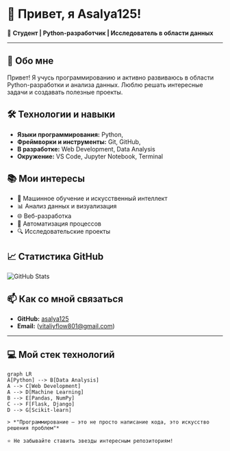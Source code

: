 # 👋 Привет, я Asalya125!

🚀 **Студент | Python-разработчик | Исследователь в области данных**

---

## 🎯 Обо мне

Привет! Я учусь программированию и активно развиваюсь в области Python-разработки и анализа данных. Люблю решать интересные задачи и создавать полезные проекты.

## 🛠️ Технологии и навыки

- **Языки программирования:** Python,
- **Фреймворки и инструменты:** Git, GitHub, 
- **В разработке:**  Web Development, Data Analysis
- **Окружение:** VS Code, Jupyter Notebook, Terminal

## 📚 Мои интересы

- 🤖 Машинное обучение и искусственный интеллект
- 📊 Анализ данных и визуализация
- 🌐 Веб-разработка
- 🎯 Автоматизация процессов
- 🔍 Исследовательские проекты

## 📈 Статистика GitHub

![GitHub Stats](https://github-readme-stats.vercel.app/api?username=asalya125&show_icons=true&theme=radical)


## 📫 Как со мной связаться

- **GitHub:** [asalya125](https://github.com/asalya125)
- **Email:** (vitaliyflow801@gmail.com)

---

## 💻 Мой стек технологий

```mermaid
graph LR
A[Python] --> B[Data Analysis]
A --> C[Web Development]  
A --> D[Machine Learning]
B --> E[Pandas, NumPy]
C --> F[Flask, Django]
D --> G[Scikit-learn]

> *"Программирование — это не просто написание кода, это искусство решения проблем"*

⭐ Не забывайте ставить звезды интересным репозиториям!
